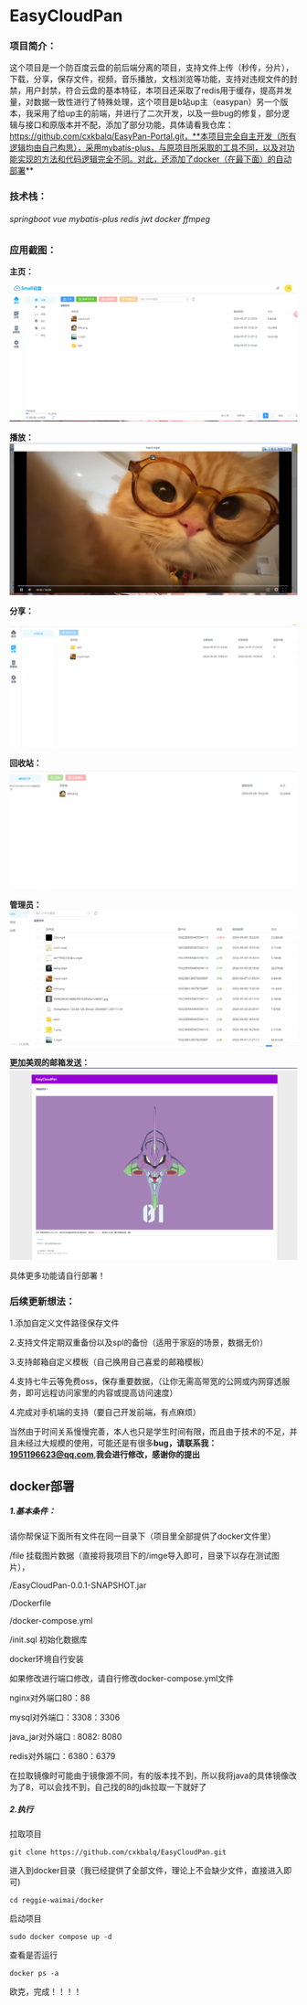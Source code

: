 # EasyCloudPan



### 项目简介：

​      这个项目是一个防百度云盘的前后端分离的项目，支持文件上传（秒传，分片），下载，分享，保存文件，视频，音乐播放，文档浏览等功能，支持对违规文件的封禁，用户封禁，符合云盘的基本特征，本项目还采取了redis用于缓存，提高并发量，对数据一致性进行了特殊处理，这个项目是b站up主（easypan）另一个版本，我采用了给up主的前端，并进行了二次开发，以及一些bug的修复，部分逻辑与接口和原版本并不配，添加了部分功能，具体请看我仓库：https://github.com/cxkbalq/EasyPan-Portal.git，**本项目完全自主开发（所有逻辑均由自己构思），采用mybatis-plus，与原项目所采取的工具不同，以及对功能实现的方法和代码逻辑完全不同。对此，还添加了docker（在最下面）的自动部署**



### 技术栈：

###### springboot    vue    mybatis-plus   redis   jwt  docker  ffmpeg



### 应用截图：



**主页：**

![1](https://github.com/cxkbalq/EasyCloudPan/blob/master/image/1.png)



**播放：**![2](https://github.com/cxkbalq/EasyCloudPan/blob/master/image/2.png)



**分享：**

![3](https://github.com/cxkbalq/EasyCloudPan/blob/master/image/3.png)



**回收站：![2](https://github.com/cxkbalq/EasyCloudPan/blob/master/image/4.png)**

**管理员：**![2](https://github.com/cxkbalq/EasyCloudPan/blob/master/image/5.png)



**更加美观的邮箱发送：**![2](https://github.com/cxkbalq/EasyCloudPan/blob/master/image/6.png)





具体更多功能请自行部署！





### 后续更新想法：

1.添加自定义文件路径保存文件

2.支持文件定期双重备份以及spl的备份（适用于家庭的场景，数据无价）

3.支持邮箱自定义模板（自己换用自己喜爱的邮箱模板）

4.支持七牛云等免费oss，保存重要数据，（让你无需高带宽的公网或内网穿透服务，即可远程访问家里的内容或提高访问速度）

4.完成对手机端的支持（要自己开发前端，有点麻烦）



当然由于时间关系慢慢完善，本人也只是学生时间有限，而且由于技术的不足，并且未经过大规模的使用，可能还是有很多**bug，请联系我：1951196623@qq.com**,**我会进行修改，感谢你的提出**



## docker部署



##### 1.基本条件：



请你帮保证下面所有文件在同一目录下（项目里全部提供了docker文件里）

/file 挂载图片数据（直接将我项目下的/imge导入即可，目录下以存在测试图片），

/EasyCloudPan-0.0.1-SNAPSHOT.jar

/Dockerfile

/docker-compose.yml

/init.sql 初始化数据库

docker环境自行安装

如果修改进行端口修改，请自行修改docker-compose.yml文件

nginx对外端口80：88

mysql对外端口：3308：3306

java_jar对外端口 : 8082: 8080

redis对外端口：6380：6379



在拉取镜像时可能由于镜像源不同，有的版本找不到，所以我将java的具体镜像改为了8，可以会找不到，自己找的8的jdk拉取一下就好了

##### 2.执行



拉取项目

```
git clone https://github.com/cxkbalq/EasyCloudPan.git
```



进入到docker目录（我已经提供了全部文件，理论上不会缺少文件，直接进入即可)

```
cd reggie-waimai/docker
```



启动项目

```
sudo docker compose up -d
```



查看是否运行

```
docker ps -a
```



欧克，完成！！！！
